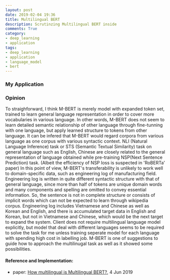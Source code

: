```yaml
---
layout: post
date: 2019-02-04 19:36
title: Multilingual BERT
description: Scrutinzing Multilingual BERT inside
comments: True
category: 
- deep_learning
- application
tags:
- deep_learning
- application
- language_model
- bert
---
```


### My Application 

### Opinion
To straighforward, I think M-BERT is merely model with expanded token set, trained to learn general language representation in order to cover more vocabularies in various language. In other words, M-BERT does not seem to learn detailed semantic relationship of other language through fine-tunning with one language, but apply learned structure to tokens from other language. It can be infered that M-BERT would regard corpora from various language as one corpus with various syntactic context.
NLI (Natural Language Inference) task or STS (Semantic Textual Similarity) task on general language such as English, Chinese are closely related to the general representation of language obtained while pre-training NSP(Next Sentence Prediction) task. (Albeit the efficiency of NSP loss is suspected in 'RoBERTa' paper) In this point of view, M-BERT's transferability  is unlikely to work well to domain-specific data, such as engineering log of manufacturing field. Engineering log is written in quite different syntactic structure with that of general language, since more than half of tokens are unique domain words and  many components and spelling are omitted to convey essential information. So, the sentence is not in complete structure or consists of implicit words which can not be expected to learn through wikipedia corpus. 
Engineering log includes Vietnamese and Chinese as well as Korean and English, and there is accumulated target data in English and Korean, but not in  Vietnamese and Chinese, which would be the next target to expand the system. Client does not require multilingual language model explicitly, but model that deal with different languages seems to be required to solve the task for me unless training seperate model for each language with spending high cost in labelling job. M-BERT is one of suggestions to guide how to approach the multilinugal task as well as it showed some possibilities.

#### Reference and Implementation:
- paper: [How multilingual is Multilingual BERT?](https://arxiv.org/abs/1906.01502), 4 Jun 2019 


<!--language-->